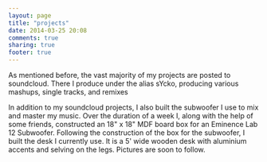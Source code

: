 ```yaml
---
layout: page
title: "projects"
date: 2014-03-25 20:08
comments: true
sharing: true
footer: true
---
```

As mentioned before, the vast majority of my projects are posted to soundcloud. There I produce under the alias sYcko, producing various mashups, single tracks, and remixes

In addition to my soundcloud projects, I also built the subwoofer I use to mix and master my music. Over the duration of a week I, along with the help of some friends, constructed an 18" x 18" MDF board box for an Eminence Lab 12 Subwoofer. Following the construction of the box for the subwoofer, I built the desk I currently use. It is a 5' wide wooden desk with aluminium accents and selving on the legs. Pictures are soon to follow.